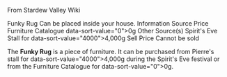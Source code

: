 From Stardew Valley Wiki

Funky Rug Can be placed inside your house. Information Source Price Furniture Catalogue data-sort-value="0"&gt;0g Other Source(s) Spirit's Eve Stall for data-sort-value="4000"&gt;4,000g Sell Price Cannot be sold

The **Funky Rug** is a piece of furniture. It can be purchased from Pierre's stall for data-sort-value="4000"&gt;4,000g during the Spirit's Eve festival or from the Furniture Catalogue for data-sort-value="0"&gt;0g.